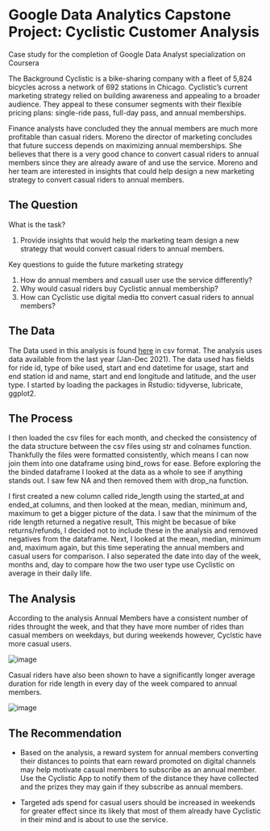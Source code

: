 # Google Data Analytics Capstone Project: Cyclistic Customer Analysis
Case study for the completion of Google Data Analyst specialization on Coursera

The Background
Cyclistic is a bike-sharing company with a fleet of 5,824 bicycles across a network of 692 stations in Chicago. Cyclistic’s current marketing strategy relied on building awareness and appealing to a broader audience. They appeal to these consumer segments with their flexible pricing plans: single-ride pass, full-day pass, and annual memberships.

Finance analysts have concluded they the annual members are much more profitable than casual riders. Moreno the director of marketing concludes that future success depends on maximizing annual memberships. She believes that there is a very good chance to convert casual riders to annual members since they are already aware of and use the service. Moreno and her team are interested in insights that could help design a new marketing strategy to convert casual riders to annual members.


## The Question

What is the task?
1. Provide insights that would help the marketing team design a new strategy that would convert casual riders to annual members.

Key questions to guide the future marketing strategy
1. How do annual members and casuall user use the service differently?
2. Why would casual riders buy Cyclistic annual membership?
3. How can Cyclistic use digital media tto convert casual riders to annual members?

## The Data

The Data used in this analysis is found [here](https://divvy-tripdata.s3.amazonaws.com/index.html) in csv format. The analysis uses data available from the last year (Jan-Dec 2021). The data used has fields for ride id, type of bike used, start and end datetime for usage, start and end station id and name, start and end longitude and latitude, and the user type. I started by loading the packages in Rstudio: tidyverse, lubricate, ggplot2. 

## The Process
I then loaded the csv files for each month, and checked the consistency of the data structure between the csv files using str and colnames function. Thankfully the files were formatted consistently, which means I can now join them into one dataframe using bind_rows for ease. Before exploring the the binded dataframe I looked at the data as a whole to see if anything stands out. I saw few NA and then removed them with drop_na function. 

I first created a new column called ride_length using the started_at and ended_at columns, and then looked at the mean, median, minimum and, maximum to get a bigger picture of the data. I saw that the minimum of the ride length returned a negative result, This might be becasue of bike returns/refunds, I decided not to include these in the analysis and removed negatives from the dataframe. Next, I looked at the mean, median, minimum and, maximum again, but this time seperating the annual members and casual users for comparison. I also seperated the date into day of the week, months and, day to compare how the two user type use Cyclistic on average in their daily life. 

## The Analysis
According to the analysis Annual Members have a consistent number of rides throught the week, and that they have more number of rides than casual members on weekdays, but during weekends however, Cyclstic have more casual users.

![image](https://user-images.githubusercontent.com/108565654/228411397-ff38bac2-fa4d-4a0e-ab99-c0c42a87c3eb.png)

Casual riders have also been shown to have a significantly longer average duration for ride length in every day of the week compared to annual members.

![image](https://user-images.githubusercontent.com/108565654/228411601-6a8fdfde-952f-4e39-af82-d29becac5857.png)


## The Recommendation
- Based on the analysis, a reward system for annual members converting their distances to points that earn reward promoted on digital channels may help motivate casual members to subscribe as an annual member. Use the Cyclistic App to notify them of the distance they have collected and the prizes they may gain if they subscribe as annual members.

- Targeted ads spend for casual users should be increased in weekends for greater effect since its likely that most of them  already have Cyclistic in their mind and is about to use the service.








